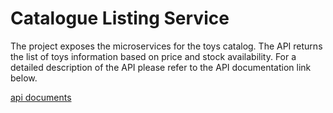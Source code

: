# Catalogue Listing Service

 The project exposes the microservices for the toys catalog.  The API returns the list of toys information based on price and stock availability. For a detailed description of the API please refer to the API documentation link below. 
 
 [api documents ](https://github.com/vishwasvsai/catalogueService/blob/main/apidocs.docx)
 
  



